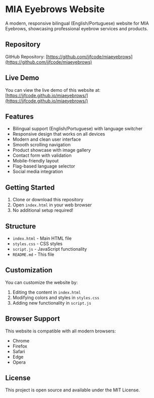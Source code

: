 # MIA Eyebrows Website

A modern, responsive bilingual (English/Portuguese) website for MIA Eyebrows, showcasing professional eyebrow services and products.

## Repository

GitHub Repository: [https://github.com/jjfcode/miaeyebrows](https://github.com/jjfcode/miaeyebrows)

## Live Demo

You can view the live demo of this website at: [https://jjfcode.github.io/miaeyebrows/](https://jjfcode.github.io/miaeyebrows/)

## Features

- Bilingual support (English/Portuguese) with language switcher
- Responsive design that works on all devices
- Modern and clean user interface
- Smooth scrolling navigation
- Product showcase with image gallery
- Contact form with validation
- Mobile-friendly layout
- Flag-based language selector
- Social media integration

## Getting Started

1. Clone or download this repository
2. Open `index.html` in your web browser
3. No additional setup required!

## Structure

- `index.html` - Main HTML file
- `styles.css` - CSS styles
- `script.js` - JavaScript functionality
- `README.md` - This file

## Customization

You can customize the website by:

1. Editing the content in `index.html`
2. Modifying colors and styles in `styles.css`
3. Adding new functionality in `script.js`

## Browser Support

This website is compatible with all modern browsers:
- Chrome
- Firefox
- Safari
- Edge
- Opera

## License

This project is open source and available under the MIT License. 